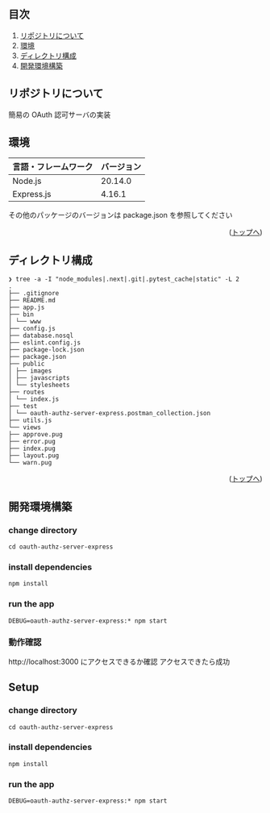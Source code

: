 <div id="top"></div>

## 目次

1. [リポジトリについて](#リポジトリについて)
2. [環境](#環境)
3. [ディレクトリ構成](#ディレクトリ構成)
4. [開発環境構築](#開発環境構築)

## リポジトリについて

簡易の OAuth 認可サーバの実装

## 環境

<!-- 言語、フレームワーク、ミドルウェア、インフラの一覧とバージョンを記載 -->

| 言語・フレームワーク | バージョン |
| -------------------- | ---------- |
| Node.js              | 20.14.0    |
| Express.js           | 4.16.1     |

その他のパッケージのバージョンは package.json を参照してください

<p align="right">(<a href="#top">トップへ</a>)</p>

## ディレクトリ構成

<!-- Treeコマンドを使ってディレクトリ構成を記載 -->

```
❯ tree -a -I "node_modules|.next|.git|.pytest_cache|static" -L 2
.
├── .gitignore
├── README.md
├── app.js
├── bin
│ └── www
├── config.js
├── database.nosql
├── eslint.config.js
├── package-lock.json
├── package.json
├── public
│ ├── images
│ ├── javascripts
│ └── stylesheets
├── routes
│ └── index.js
├── test
│ └── oauth-authz-server-express.postman_collection.json
├── utils.js
└── views
├── approve.pug
├── error.pug
├── index.pug
├── layout.pug
└── warn.pug
```

<p align="right">(<a href="#top">トップへ</a>)</p>

## 開発環境構築

### change directory

```
cd oauth-authz-server-express
```

### install dependencies

```
npm install
```

### run the app

```
DEBUG=oauth-authz-server-express:* npm start
```

### 動作確認

http://localhost:3000 にアクセスできるか確認
アクセスできたら成功

## Setup

### change directory

```
cd oauth-authz-server-express
```

### install dependencies

```
npm install
```

### run the app

```
DEBUG=oauth-authz-server-express:* npm start
```
